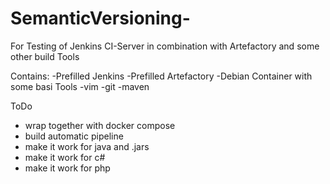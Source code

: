 # SemanticVersioning-

For Testing of Jenkins CI-Server in combination with Artefactory and some other build Tools

Contains: 
 -Prefilled Jenkins 
 -Prefilled Artefactory
 -Debian Container with some basi Tools
  -vim 
  -git
  -maven 
  
 ToDo
 - wrap together with docker compose
 - build automatic pipeline
 - make it work for java and .jars
 - make it work for c# 
 - make it work for php 
